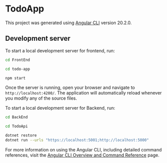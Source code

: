 # TodoApp

This project was generated using [Angular CLI](https://github.com/angular/angular-cli) version 20.2.0.

## Development server

To start a local development server for frontend, run:

```bash
cd FrontEnd
```
```bash
cd todo-app
```

```bash
npm start
```

Once the server is running, open your browser and navigate to `http://localhost:4200/`. The application will automatically reload whenever you modify any of the source files.

To start a local development server for Backend, run:

```bash
cd BackEnd
```
```bash
cd TodoApi
```

```bash
dotnet restore
dotnet run --urls "https://localhost:5001;http://localhost:5000"
```

For more information on using the Angular CLI, including detailed command references, visit the [Angular CLI Overview and Command Reference](https://angular.dev/tools/cli) page.
